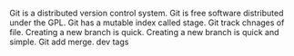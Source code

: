 Git is a distributed version control system.
Git is free software distributed under the GPL.
Git has a mutable index called stage.
Git track chnages of file.
Creating a new branch is quick.
Creating a new branch is quick and simple.
Git add merge.
dev tags

